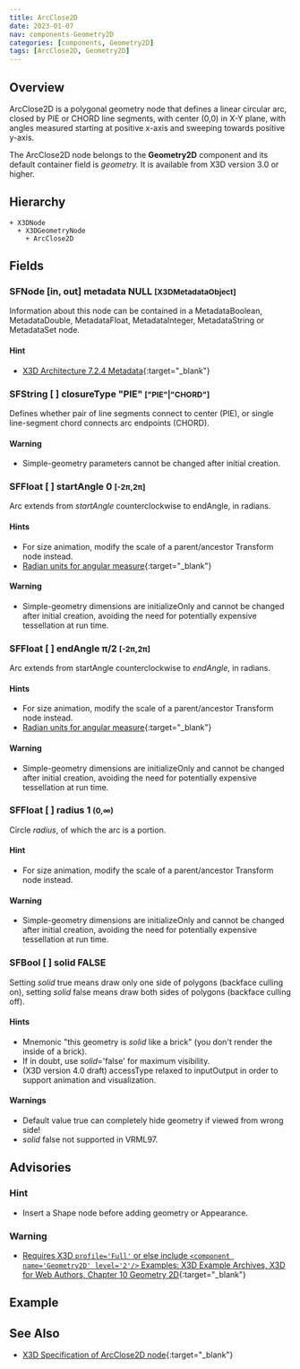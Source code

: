 ```yaml
---
title: ArcClose2D
date: 2023-01-07
nav: components-Geometry2D
categories: [components, Geometry2D]
tags: [ArcClose2D, Geometry2D]
---
```

<style>
.post h3 {
  word-spacing: 0.2em;
}
</style>

## Overview

ArcClose2D is a polygonal geometry node that defines a linear circular arc, closed by PIE or CHORD line segments, with center (0,0) in X-Y plane, with angles measured starting at positive x-axis and sweeping towards positive y-axis.

The ArcClose2D node belongs to the **Geometry2D** component and its default container field is *geometry.* It is available from X3D version 3.0 or higher.

## Hierarchy

```
+ X3DNode
  + X3DGeometryNode
    + ArcClose2D
```

## Fields

### SFNode [in, out] **metadata** NULL <small>[X3DMetadataObject]</small>

Information about this node can be contained in a MetadataBoolean, MetadataDouble, MetadataFloat, MetadataInteger, MetadataString or MetadataSet node.

#### Hint

- [X3D Architecture 7.2.4 Metadata](https://www.web3d.org/specifications/X3Dv4Draft/ISO-IEC19775-1v4-CD1/Part01/components/core.html#Metadata){:target="_blank"}

### SFString [ ] **closureType** "PIE" <small>["PIE"|"CHORD"]</small>

Defines whether pair of line segments connect to center (PIE), or single line-segment chord connects arc endpoints (CHORD).

#### Warning

- Simple-geometry parameters cannot be changed after initial creation.

### SFFloat [ ] **startAngle** 0 <small>[-2π,2π]</small>

Arc extends from *startAngle* counterclockwise to endAngle, in radians.

#### Hints

- For size animation, modify the scale of a parent/ancestor Transform node instead.
- [Radian units for angular measure](https://en.wikipedia.org/wiki/Radian){:target="_blank"}

#### Warning

- Simple-geometry dimensions are initializeOnly and cannot be changed after initial creation, avoiding the need for potentially expensive tessellation at run time.

### SFFloat [ ] **endAngle** π/2 <small>[-2π,2π]</small>

Arc extends from startAngle counterclockwise to *endAngle*, in radians.

#### Hints

- For size animation, modify the scale of a parent/ancestor Transform node instead.
- [Radian units for angular measure](https://en.wikipedia.org/wiki/Radian){:target="_blank"}

#### Warning

- Simple-geometry dimensions are initializeOnly and cannot be changed after initial creation, avoiding the need for potentially expensive tessellation at run time.

### SFFloat [ ] **radius** 1 <small>(0,∞)</small>

Circle *radius*, of which the arc is a portion.

#### Hint

- For size animation, modify the scale of a parent/ancestor Transform node instead.

#### Warning

- Simple-geometry dimensions are initializeOnly and cannot be changed after initial creation, avoiding the need for potentially expensive tessellation at run time.

### SFBool [ ] **solid** FALSE

Setting *solid* true means draw only one side of polygons (backface culling on), setting *solid* false means draw both sides of polygons (backface culling off).

#### Hints

- Mnemonic "this geometry is *solid* like a brick" (you don't render the inside of a brick).
- If in doubt, use *solid*='false' for maximum visibility.
- (X3D version 4.0 draft) accessType relaxed to inputOutput in order to support animation and visualization.

#### Warnings

- Default value true can completely hide geometry if viewed from wrong side!
- *solid* false not supported in VRML97.

## Advisories

### Hint

- Insert a Shape node before adding geometry or Appearance.

### Warning

- [Requires X3D `profile='Full'` or else include `<component name='Geometry2D' level='2'/>` Examples: X3D Example Archives, X3D for Web Authors, Chapter 10 Geometry 2D](https://x3dgraphics.com/examples/X3dForWebAuthors/Chapter10Geometry2D){:target="_blank"}

## Example

<x3d-canvas src="https://create3000.github.io/media/examples/Geometry2D/ArcClose2D/ArcClose2D.x3d" update="auto"></x3d-canvas>

## See Also

- [X3D Specification of ArcClose2D node](https://www.web3d.org/documents/specifications/19775-1/V4.0/Part01/components/geometry2D.html#ArcClose2D){:target="_blank"}
